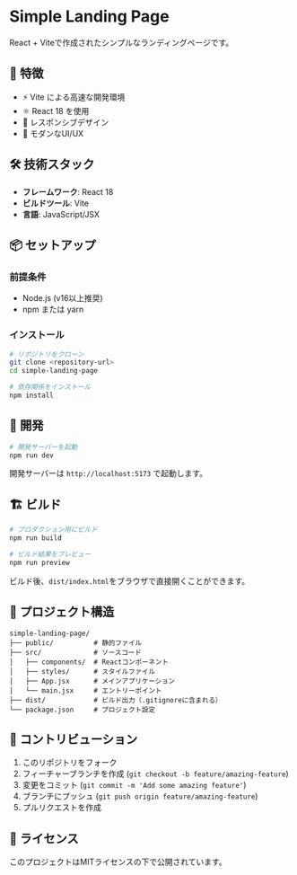 # Simple Landing Page

React + Viteで作成されたシンプルなランディングページです。

## 🚀 特徴

- ⚡ Vite による高速な開発環境
- ⚛️ React 18 を使用
- 📱 レスポンシブデザイン
- 🎨 モダンなUI/UX

## 🛠️ 技術スタック

- **フレームワーク**: React 18
- **ビルドツール**: Vite
- **言語**: JavaScript/JSX

## 📦 セットアップ

### 前提条件

- Node.js (v16以上推奨)
- npm または yarn

### インストール

```bash
# リポジトリをクローン
git clone <repository-url>
cd simple-landing-page

# 依存関係をインストール
npm install
```

## 🔧 開発

```bash
# 開発サーバーを起動
npm run dev
```

開発サーバーは `http://localhost:5173` で起動します。

## 🏗️ ビルド

```bash
# プロダクション用にビルド
npm run build

# ビルド結果をプレビュー
npm run preview
```

ビルド後、`dist/index.html`をブラウザで直接開くことができます。

## 📁 プロジェクト構造

```
simple-landing-page/
├── public/          # 静的ファイル
├── src/             # ソースコード
│   ├── components/  # Reactコンポーネント
│   ├── styles/      # スタイルファイル
│   ├── App.jsx      # メインアプリケーション
│   └── main.jsx     # エントリーポイント
├── dist/            # ビルド出力（.gitignoreに含まれる）
└── package.json     # プロジェクト設定
```

## 🤝 コントリビューション

1. このリポジトリをフォーク
2. フィーチャーブランチを作成 (`git checkout -b feature/amazing-feature`)
3. 変更をコミット (`git commit -m 'Add some amazing feature'`)
4. ブランチにプッシュ (`git push origin feature/amazing-feature`)
5. プルリクエストを作成

## 📄 ライセンス

このプロジェクトはMITライセンスの下で公開されています。